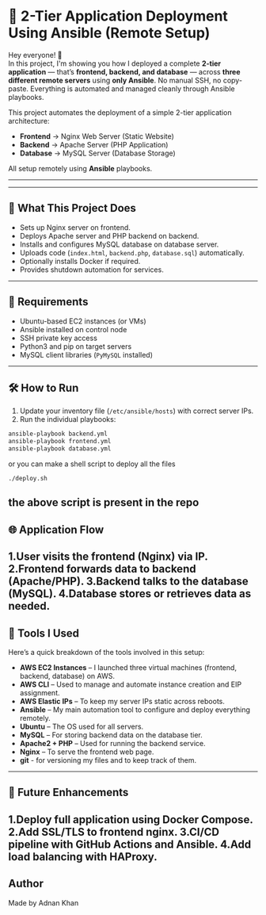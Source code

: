 # 🚀 2-Tier Application Deployment Using Ansible (Remote Setup)

Hey everyone! 👋  
In this project, I'm showing you how I deployed a complete **2-tier application** — that’s **frontend, backend, and database** — across **three different remote servers** using **only Ansible**. No manual SSH, no copy-paste. Everything is automated and managed cleanly through Ansible playbooks.

This project automates the deployment of a simple 2-tier application architecture:
- **Frontend** → Nginx Web Server (Static Website)
- **Backend** → Apache Server (PHP Application)
- **Database** → MySQL Server (Database Storage)

All setup remotely using **Ansible** playbooks.

---


---

## 🚀 What This Project Does

- Sets up Nginx server on frontend.
- Deploys Apache server and PHP backend on backend.
- Installs and configures MySQL database on database server.
- Uploads code (`index.html`, `backend.php`, `database.sql`) automatically.
- Optionally installs Docker if required.
- Provides shutdown automation for services.

---

## 🔧 Requirements

- Ubuntu-based EC2 instances (or VMs)
- Ansible installed on control node
- SSH private key access
- Python3 and pip on target servers
- MySQL client libraries (`PyMySQL` installed)

---

## 🛠️ How to Run

1. Update your inventory file (`/etc/ansible/hosts`) with correct server IPs.
2. Run the individual playbooks:

```bash
ansible-playbook backend.yml
ansible-playbook frontend.yml
ansible-playbook database.yml
```
or you can make a shell script to deploy all the files 
```
./deploy.sh
```
the above script is present in the repo
---

## 🌐 Application Flow
1.User visits the frontend (Nginx) via IP.
2.Frontend forwards data to backend (Apache/PHP).
3.Backend talks to the database (MySQL).
4.Database stores or retrieves data as needed.
---

## 🧰 Tools I Used

Here’s a quick breakdown of the tools involved in this setup:

- **AWS EC2 Instances** – I launched three virtual machines (frontend, backend, database) on AWS.
- **AWS CLI** – Used to manage and automate instance creation and EIP assignment.
- **AWS Elastic IPs** – To keep my server IPs static across reboots.
- **Ansible** – My main automation tool to configure and deploy everything remotely.
- **Ubuntu** – The OS used for all servers.
- **MySQL** – For storing backend data on the database tier.
- **Apache2 + PHP** – Used for running the backend service.
- **Nginx** – To serve the frontend web page.
- **git** - for versioning my files and to keep track of them.

---
## 📌 Future Enhancements

1.Deploy full application using Docker Compose.
2.Add SSL/TLS to frontend nginx.
3.CI/CD pipeline with GitHub Actions and Ansible.
4.Add load balancing with HAProxy.
---
## Author
Made by Adnan Khan
